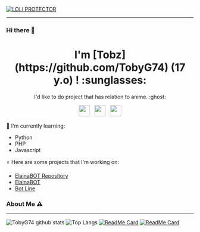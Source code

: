 [![LOLI PROTECTOR](https://github.com/dandyraka/dandyraka/blob/master/images/jhead.jpg)](https://github.com/TobyG74m)

___

### Hi there 👋

<h1 align='center'>I'm [Tobz](https://github.com/TobyG74) (17 y.o) ! :sunglasses:</h1>

<p align='center'>I'd like to do project that has relation to anime. :ghost:</p>

<p align='center'>
   <a href="https://twitter.com/tobz2k19"><img height="30" src="https://github.com/TobyG74/TobyG74/blob/master/images/twitter.png?raw=true"></a>&nbsp;&nbsp;
   <a href="https://instagram.com/tobz2k19"><img height="30" src="https://github.com/TobyG74/TobyG74/blob/master/images/instagram.jpg?raw=true"></a>&nbsp;&nbsp;
   <a href="https://www.facebook.com/tobz2k19"><img height="30" src="https://github.com/TobyG74/TobyG74/blob/master/images/facebook.png?raw=true"></a>
</P>

:page_with_curl: I'm currently learning:
- Python
- PHP
- Javascript

:star: Here are some projects that I'm working on:
- [ElainaBOT Repository](https://github.com/TobyG74/ElainaBOT)
- [ElainaBOT](https://wa.me/447723992261)
- [Bot Line](https://github.com/TobyG74/BotToby)

### About Me ⚠️
___

![TobyG74 github stats](https://github-readme-stats.vercel.app/api?username=TobyG74&show_icons=true&theme=tokyonight)
![Top Langs](https://github-readme-stats.vercel.app/api/top-langs/?username=TobyG74&hide=css,html&theme=tokyonight)
[![ReadMe Card](https://github-readme-stats.vercel.app/api/pin/?username=TobyG74&repo=elainabot)](https://github.com/TobyG74/elainabot)
[![ReadMe Card](https://github-readme-stats.vercel.app/api/pin/?username=TobyG74&repo=bottoby)](https://github.com/TobyG74/bottoby)
<!--
**TobyG74/TobyG74** is a ✨ _special_ ✨ repository because its `README.md` (this file) appears on your GitHub profile.

Here are some ideas to get you started:

- 🔭 I’m currently working on ...
- 🌱 I’m currently learning ...
- 👯 I’m looking to collaborate on ...
- 🤔 I’m looking for help with ...
- 💬 Ask me about ...
- 📫 How to reach me: ...
- 😄 Pronouns: ...
- ⚡ Fun fact: ...
-->
